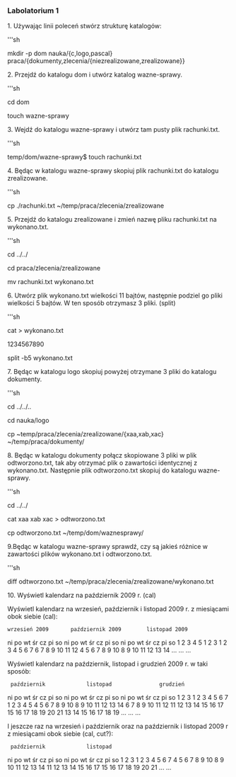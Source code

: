 ### Labolatorium 1

1\. Używając linii poleceń stwórz strukturę katalogów:

'''sh

 mkdir -p dom nauka/{c,logo,pascal} praca/{dokumenty,zlecenia/{niezrealizowane,zrealizowane}}

2\. Przejdź do katalogu dom i utwórz katalog wazne-sprawy.

'''sh

cd dom

touch wazne-sprawy

3\. Wejdź do katalogu wazne-sprawy i utwórz tam pusty plik rachunki.txt.

'''sh

temp/dom/wazne-sprawy$ touch rachunki.txt

4\. Będąc w katalogu wazne-sprawy skopiuj plik rachunki.txt do katalogu zrealizowane.

'''sh

cp ./rachunki.txt ~/temp/praca/zlecenia/zrealizowane

5\. Przejdź do katalogu zrealizowane i zmień nazwę pliku rachunki.txt na wykonano.txt.

'''sh

cd ../../

cd praca/zlecenia/zrealizowane

mv rachunki.txt wykonano.txt

6\. Utwórz plik wykonano.txt wielkości 11 bajtów, następnie podziel go pliki wielkości 5 bajtów. W ten sposób otrzymasz 3 pliki. (split)

'''sh

cat > wykonano.txt

1234567890

split -b5 wykonano.txt

7\. Będąc w katalogu logo skopiuj powyżej otrzymane 3 pliki do katalogu dokumenty.

'''sh

cd ../../..

cd nauka/logo

cp ~temp/praca/zlecenia/zrealizowane/{xaa,xab,xac} ~/temp/praca/dokumenty/

8\. Będąc w katalogu dokumenty połącz skopiowane 3 pliki w plik odtworzono.txt, tak aby otrzymać plik o zawartości identycznej z wykonano.txt. Następnie plik odtworzono.txt skopiuj do katalogu wazne-sprawy.

'''sh

cd ../../

cat xaa xab xac > odtworzono.txt

cp odtworzono.txt ~/temp/dom/waznesprawy/

9\.Będąc w katalogu wazne-sprawy sprawdź, czy są jakieś różnice w zawartości plików wykonano.txt i odtworzono.txt.

'''sh

diff odtworzono.txt ~/temp/praca/zlecenia/zrealizowane/wykonano.txt

10\. Wyświetl kalendarz na październik 2009 r. (cal)

Wyświetl kalendarz na wrzesień, październik i listopad 2009 r. z miesiącami obok siebie (cal):

    wrzesień 2009       październik 2009        listopad 2009
ni po wt śr cz pi so  ni po wt śr cz pi so  ni po wt śr cz pi so
       1  2  3  4  5               1  2  3   1  2  3  4  5  6  7
 6  7  8  9 10 11 12   4  5  6  7  8  9 10   8  9 10 11 12 13 14
...                   ...                   ...

Wyświetl kalendarz na październik, listopad i grudzień 2009 r. w taki sposób:

     październik             listopad               grudzień
ni po wt śr cz pi so   ni po wt śr cz pi so   ni po wt śr cz pi so
             1  2  3    1  2  3  4  5  6  7          1  2  3  4  5
 4  5  6  7  8  9 10    8  9 10 11 12 13 14    6  7  8  9 10 11 12
11 12 13 14 15 16 17   15 16 17 18 19 20 21   13 14 15 16 17 18 19
...                    ...                    ...

I jeszcze raz na wrzesień i październik oraz na październik i listopad 2009 r z miesiącami obok siebie (cal, cut?):

     październik             listopad
ni po wt śr cz pi so   ni po wt śr cz pi so
             1  2  3    1  2  3  4  5  6  7
 4  5  6  7  8  9 10    8  9 10 11 12 13 14
11 12 13 14 15 16 17   15 16 17 18 19 20 21
...                    ...











